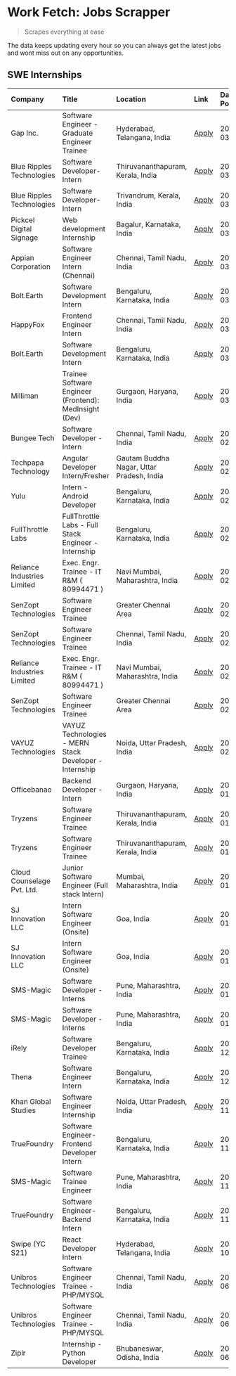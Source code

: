 # Work Fetch: Jobs Scrapper
> Scrapes everything at ease

The data keeps updating every hour so you can always get the latest jobs and wont miss out on any opportunities.

## SWE Internships
<!--START_SECTION:workfetch-->
| Company                     | Title                                                  | Location                                  | Link                                                                                                                                                                                                                                                                     | Date Posted   |
|:----------------------------|:-------------------------------------------------------|:------------------------------------------|:-------------------------------------------------------------------------------------------------------------------------------------------------------------------------------------------------------------------------------------------------------------------------|:--------------|
| Gap Inc.                    | Software Engineer - Graduate Engineer Trainee          | Hyderabad, Telangana, India               | [Apply](https://in.linkedin.com/jobs/view/software-engineer-graduate-engineer-trainee-at-gap-inc-3853818960?position=20&pageNum=0&refId=WncAQfiA37OpcdJzi927pg%3D%3D&trackingId=DSKQGhOO4GXTCaB6XZLtxA%3D%3D&trk=public_jobs_jserp-result_search-card)                   | 2024-03-12    |
| Blue Ripples Technologies   | Software Developer- Intern                             | Thiruvananthapuram, Kerala, India         | [Apply](https://in.linkedin.com/jobs/view/software-developer-intern-at-blue-ripples-technologies-3850505983?position=18&pageNum=0&refId=WncAQfiA37OpcdJzi927pg%3D%3D&trackingId=b4KHetirnjPuV9b6iSWVqw%3D%3D&trk=public_jobs_jserp-result_search-card)                   | 2024-03-09    |
| Blue Ripples Technologies   | Software Developer- Intern                             | Trivandrum, Kerala, India                 | [Apply](https://in.linkedin.com/jobs/view/software-developer-intern-at-blue-ripples-technologies-3850694934?position=17&pageNum=0&refId=WncAQfiA37OpcdJzi927pg%3D%3D&trackingId=vSa8NTE4jXGPlRme3PsESQ%3D%3D&trk=public_jobs_jserp-result_search-card)                   | 2024-03-08    |
| Pickcel Digital Signage     | Web development Internship                             | Bagalur, Karnataka, India                 | [Apply](https://in.linkedin.com/jobs/view/web-development-internship-at-pickcel-digital-signage-3849506118?position=57&pageNum=0&refId=WncAQfiA37OpcdJzi927pg%3D%3D&trackingId=3Bcgq8Po%2Fp%2BBzSYosxYGHQ%3D%3D&trk=public_jobs_jserp-result_search-card)                | 2024-03-08    |
| Appian Corporation          | Software Engineer Intern (Chennai)                     | Chennai, Tamil Nadu, India                | [Apply](https://in.linkedin.com/jobs/view/software-engineer-intern-chennai-at-appian-corporation-3848335036?position=6&pageNum=0&refId=WncAQfiA37OpcdJzi927pg%3D%3D&trackingId=KiS4CiZsP%2BoMeNA%2Bu3BREA%3D%3D&trk=public_jobs_jserp-result_search-card)                | 2024-03-07    |
| Bolt.Earth                  | Software Development Intern                            | Bengaluru, Karnataka, India               | [Apply](https://in.linkedin.com/jobs/view/software-development-intern-at-bolt-earth-3849437038?position=27&pageNum=0&refId=WncAQfiA37OpcdJzi927pg%3D%3D&trackingId=KZ6BAwOkaOOSKxohUezARg%3D%3D&trk=public_jobs_jserp-result_search-card)                                | 2024-03-07    |
| HappyFox                    | Frontend Engineer Intern                               | Chennai, Tamil Nadu, India                | [Apply](https://in.linkedin.com/jobs/view/frontend-engineer-intern-at-happyfox-3848357951?position=40&pageNum=0&refId=WncAQfiA37OpcdJzi927pg%3D%3D&trackingId=Gq1BW%2B9M36vglKCerIAqGA%3D%3D&trk=public_jobs_jserp-result_search-card)                                   | 2024-03-07    |
| Bolt.Earth                  | Software Development Intern                            | Bengaluru, Karnataka, India               | [Apply](https://in.linkedin.com/jobs/view/software-development-intern-at-bolt-earth-3849437038?position=2&pageNum=2&refId=9c%2FCC6h%2FnNOUHlmFwZ9Ikw%3D%3D&trackingId=iwIGPagXAp8u3fzyRzF1Ew%3D%3D&trk=public_jobs_jserp-result_search-card)                             | 2024-03-07    |
| Milliman                    | Trainee Software Engineer (Frontend): MedInsight (Dev) | Gurgaon, Haryana, India                   | [Apply](https://in.linkedin.com/jobs/view/trainee-software-engineer-frontend-medinsight-dev-at-milliman-3792874280?position=5&pageNum=0&refId=WncAQfiA37OpcdJzi927pg%3D%3D&trackingId=IpC0rtSq2Di9K8PJdVO%2BiA%3D%3D&trk=public_jobs_jserp-result_search-card)           | 2024-03-01    |
| Bungee Tech                 | Software Developer - Intern                            | Chennai, Tamil Nadu, India                | [Apply](https://in.linkedin.com/jobs/view/software-developer-intern-at-bungee-tech-3842220746?position=45&pageNum=0&refId=WncAQfiA37OpcdJzi927pg%3D%3D&trackingId=SEbY5zRXDkkkijmaf2Qs%2BQ%3D%3D&trk=public_jobs_jserp-result_search-card)                               | 2024-02-28    |
| Techpapa Technology         | Angular Developer Intern/Fresher                       | Gautam Buddha Nagar, Uttar Pradesh, India | [Apply](https://in.linkedin.com/jobs/view/angular-developer-intern-fresher-at-techpapa-technology-3834305862?position=52&pageNum=0&refId=WncAQfiA37OpcdJzi927pg%3D%3D&trackingId=%2BghVgkFvicgvCPsXR7iyVg%3D%3D&trk=public_jobs_jserp-result_search-card)                | 2024-02-20    |
| Yulu                        | Intern - Android Developer                             | Bengaluru, Karnataka, India               | [Apply](https://in.linkedin.com/jobs/view/intern-android-developer-at-yulu-3834459982?position=43&pageNum=0&refId=WncAQfiA37OpcdJzi927pg%3D%3D&trackingId=c1O3WTuDCHdKyPf3iUFP4A%3D%3D&trk=public_jobs_jserp-result_search-card)                                         | 2024-02-19    |
| FullThrottle Labs           | FullThrottle Labs - Full Stack Engineer - Internship   | Bengaluru, Karnataka, India               | [Apply](https://in.linkedin.com/jobs/view/fullthrottle-labs-full-stack-engineer-internship-at-fullthrottle-labs-3829636016?position=48&pageNum=0&refId=WncAQfiA37OpcdJzi927pg%3D%3D&trackingId=DWDj5JfKnCLPZSg0qhxrpQ%3D%3D&trk=public_jobs_jserp-result_search-card)    | 2024-02-17    |
| Reliance Industries Limited | Exec. Engr. Trainee - IT R&M ( 80994471 )              | Navi Mumbai, Maharashtra, India           | [Apply](https://in.linkedin.com/jobs/view/exec-engr-trainee-it-r-m-80994471-at-reliance-industries-limited-3850269171?position=26&pageNum=0&refId=WncAQfiA37OpcdJzi927pg%3D%3D&trackingId=L%2FtLq20geokgshzserctwA%3D%3D&trk=public_jobs_jserp-result_search-card)       | 2024-02-12    |
| SenZopt Technologies        | Software Engineer Trainee                              | Greater Chennai Area                      | [Apply](https://in.linkedin.com/jobs/view/software-engineer-trainee-at-senzopt-technologies-3827688781?position=28&pageNum=0&refId=WncAQfiA37OpcdJzi927pg%3D%3D&trackingId=YGT1uX5%2FuybNrErfj5TlOA%3D%3D&trk=public_jobs_jserp-result_search-card)                      | 2024-02-12    |
| SenZopt Technologies        | Software Engineer Trainee                              | Chennai, Tamil Nadu, India                | [Apply](https://in.linkedin.com/jobs/view/software-engineer-trainee-at-senzopt-technologies-3827686880?position=41&pageNum=0&refId=WncAQfiA37OpcdJzi927pg%3D%3D&trackingId=Lcz0XlaED4gKdc%2FYy%2FVaBg%3D%3D&trk=public_jobs_jserp-result_search-card)                    | 2024-02-12    |
| Reliance Industries Limited | Exec. Engr. Trainee - IT R&M ( 80994471 )              | Navi Mumbai, Maharashtra, India           | [Apply](https://in.linkedin.com/jobs/view/exec-engr-trainee-it-r-m-80994471-at-reliance-industries-limited-3850269171?position=1&pageNum=2&refId=9c%2FCC6h%2FnNOUHlmFwZ9Ikw%3D%3D&trackingId=VT5N0Jrb7QnH63oayfY5qw%3D%3D&trk=public_jobs_jserp-result_search-card)      | 2024-02-12    |
| SenZopt Technologies        | Software Engineer Trainee                              | Greater Chennai Area                      | [Apply](https://in.linkedin.com/jobs/view/software-engineer-trainee-at-senzopt-technologies-3827688781?position=3&pageNum=2&refId=9c%2FCC6h%2FnNOUHlmFwZ9Ikw%3D%3D&trackingId=6KxuYNv9K6Q0R1vI1hggvw%3D%3D&trk=public_jobs_jserp-result_search-card)                     | 2024-02-12    |
| VAYUZ Technologies          | VAYUZ Technologies - MERN Stack Developer - Internship | Noida, Uttar Pradesh, India               | [Apply](https://in.linkedin.com/jobs/view/vayuz-technologies-mern-stack-developer-internship-at-vayuz-technologies-3822619356?position=56&pageNum=0&refId=WncAQfiA37OpcdJzi927pg%3D%3D&trackingId=59UecDVDn1seDQKZiDej7Q%3D%3D&trk=public_jobs_jserp-result_search-card) | 2024-02-10    |
| Officebanao                 | Backend Developer - Intern                             | Gurgaon, Haryana, India                   | [Apply](https://in.linkedin.com/jobs/view/backend-developer-intern-at-officebanao-3814263731?position=22&pageNum=0&refId=WncAQfiA37OpcdJzi927pg%3D%3D&trackingId=uy1cg7NT9wz1a7tEZ8Cxng%3D%3D&trk=public_jobs_jserp-result_search-card)                                  | 2024-01-31    |
| Tryzens                     | Software Engineer Trainee                              | Thiruvananthapuram, Kerala, India         | [Apply](https://in.linkedin.com/jobs/view/software-engineer-trainee-at-tryzens-3809363491?position=31&pageNum=0&refId=WncAQfiA37OpcdJzi927pg%3D%3D&trackingId=uI8dD4vAt8%2Bcu%2B1Og5eYNw%3D%3D&trk=public_jobs_jserp-result_search-card)                                 | 2024-01-18    |
| Tryzens                     | Software Engineer Trainee                              | Thiruvananthapuram, Kerala, India         | [Apply](https://in.linkedin.com/jobs/view/software-engineer-trainee-at-tryzens-3809363491?position=6&pageNum=2&refId=9c%2FCC6h%2FnNOUHlmFwZ9Ikw%3D%3D&trackingId=TDDM8KfIebujZh1Z%2BnpyyQ%3D%3D&trk=public_jobs_jserp-result_search-card)                                | 2024-01-18    |
| Cloud Counselage Pvt. Ltd.  | Junior Software Engineer (Full stack Intern)           | Mumbai, Maharashtra, India                | [Apply](https://in.linkedin.com/jobs/view/junior-software-engineer-full-stack-intern-at-cloud-counselage-pvt-ltd-3803132814?position=23&pageNum=0&refId=WncAQfiA37OpcdJzi927pg%3D%3D&trackingId=Ncwk5ltSQVyFyW95NKO6Ew%3D%3D&trk=public_jobs_jserp-result_search-card)   | 2024-01-11    |
| SJ Innovation LLC           | Intern Software Engineer (Onsite)                      | Goa, India                                | [Apply](https://in.linkedin.com/jobs/view/intern-software-engineer-onsite-at-sj-innovation-llc-3799959011?position=35&pageNum=0&refId=WncAQfiA37OpcdJzi927pg%3D%3D&trackingId=3pJX%2ByIFliS%2FJnAFI84g%2FQ%3D%3D&trk=public_jobs_jserp-result_search-card)               | 2024-01-11    |
| SJ Innovation LLC           | Intern Software Engineer (Onsite)                      | Goa, India                                | [Apply](https://in.linkedin.com/jobs/view/intern-software-engineer-onsite-at-sj-innovation-llc-3799959011?position=10&pageNum=2&refId=9c%2FCC6h%2FnNOUHlmFwZ9Ikw%3D%3D&trackingId=010s2FB465iClpLjqXlloQ%3D%3D&trk=public_jobs_jserp-result_search-card)                 | 2024-01-11    |
| SMS-Magic                   | Software Developer -Interns                            | Pune, Maharashtra, India                  | [Apply](https://in.linkedin.com/jobs/view/software-developer-interns-at-sms-magic-3799485343?position=29&pageNum=0&refId=WncAQfiA37OpcdJzi927pg%3D%3D&trackingId=FzsUBR83ZAO8pn71Rj%2Fegw%3D%3D&trk=public_jobs_jserp-result_search-card)                                | 2024-01-05    |
| SMS-Magic                   | Software Developer -Interns                            | Pune, Maharashtra, India                  | [Apply](https://in.linkedin.com/jobs/view/software-developer-interns-at-sms-magic-3799485343?position=4&pageNum=2&refId=9c%2FCC6h%2FnNOUHlmFwZ9Ikw%3D%3D&trackingId=UhGlgAaB0To6VbaAeOfY4w%3D%3D&trk=public_jobs_jserp-result_search-card)                               | 2024-01-05    |
| iRely                       | Software Developer Trainee                             | Bengaluru, Karnataka, India               | [Apply](https://in.linkedin.com/jobs/view/software-developer-trainee-at-irely-3801577534?position=10&pageNum=0&refId=WncAQfiA37OpcdJzi927pg%3D%3D&trackingId=J5Itnqe0RUc8ZGiNEB45ow%3D%3D&trk=public_jobs_jserp-result_search-card)                                      | 2023-12-22    |
| Thena                       | Software Engineer Intern                               | Bengaluru, Karnataka, India               | [Apply](https://in.linkedin.com/jobs/view/software-engineer-intern-at-thena-3778731751?position=13&pageNum=0&refId=WncAQfiA37OpcdJzi927pg%3D%3D&trackingId=6SIDuIDazfqPWjEU65a1Hw%3D%3D&trk=public_jobs_jserp-result_search-card)                                        | 2023-12-05    |
| Khan Global Studies         | Software Engineer Internship                           | Noida, Uttar Pradesh, India               | [Apply](https://in.linkedin.com/jobs/view/software-engineer-internship-at-khan-global-studies-3766942197?position=46&pageNum=0&refId=WncAQfiA37OpcdJzi927pg%3D%3D&trackingId=ZvXgUTihtbAHq7uExDXxIA%3D%3D&trk=public_jobs_jserp-result_search-card)                      | 2023-11-27    |
| TrueFoundry                 | Software Engineer- Frontend Developer Intern           | Bengaluru, Karnataka, India               | [Apply](https://in.linkedin.com/jobs/view/software-engineer-frontend-developer-intern-at-truefoundry-3790095058?position=12&pageNum=0&refId=WncAQfiA37OpcdJzi927pg%3D%3D&trackingId=uxYXvSk2rPeKU%2Bc30e89xg%3D%3D&trk=public_jobs_jserp-result_search-card)             | 2023-11-24    |
| SMS-Magic                   | Software Trainee Engineer                              | Pune, Maharashtra, India                  | [Apply](https://in.linkedin.com/jobs/view/software-trainee-engineer-at-sms-magic-3761409781?position=24&pageNum=0&refId=WncAQfiA37OpcdJzi927pg%3D%3D&trackingId=aXQHD6Rm9Lt6Sc%2FzB%2BP81A%3D%3D&trk=public_jobs_jserp-result_search-card)                               | 2023-11-16    |
| TrueFoundry                 | Software Engineer-Backend Intern                       | Bengaluru, Karnataka, India               | [Apply](https://in.linkedin.com/jobs/view/software-engineer-backend-intern-at-truefoundry-3779508170?position=25&pageNum=0&refId=WncAQfiA37OpcdJzi927pg%3D%3D&trackingId=%2BASHtBeuh4NMZ%2Fqiij30iQ%3D%3D&trk=public_jobs_jserp-result_search-card)                      | 2023-11-10    |
| Swipe (YC S21)              | React Developer Intern                                 | Hyderabad, Telangana, India               | [Apply](https://in.linkedin.com/jobs/view/react-developer-intern-at-swipe-yc-s21-3737600089?position=15&pageNum=0&refId=WncAQfiA37OpcdJzi927pg%3D%3D&trackingId=KMfkxYcn4wnLeTVJlla36Q%3D%3D&trk=public_jobs_jserp-result_search-card)                                   | 2023-10-13    |
| Unibros Technologies        | Software Engineer Trainee - PHP/MYSQL                  | Chennai, Tamil Nadu, India                | [Apply](https://in.linkedin.com/jobs/view/software-engineer-trainee-php-mysql-at-unibros-technologies-3656599241?position=30&pageNum=0&refId=WncAQfiA37OpcdJzi927pg%3D%3D&trackingId=KFrmkWqzTFYEskeDzkYI6Q%3D%3D&trk=public_jobs_jserp-result_search-card)              | 2023-06-12    |
| Unibros Technologies        | Software Engineer Trainee - PHP/MYSQL                  | Chennai, Tamil Nadu, India                | [Apply](https://in.linkedin.com/jobs/view/software-engineer-trainee-php-mysql-at-unibros-technologies-3656599241?position=5&pageNum=2&refId=9c%2FCC6h%2FnNOUHlmFwZ9Ikw%3D%3D&trackingId=a9rRraeSwyYcXfWOa%2B018Q%3D%3D&trk=public_jobs_jserp-result_search-card)         | 2023-06-12    |
| Ziplr                       | Internship - Python Developer                          | Bhubaneswar, Odisha, India                | [Apply](https://in.linkedin.com/jobs/view/internship-python-developer-at-ziplr-3645677592?position=60&pageNum=0&refId=WncAQfiA37OpcdJzi927pg%3D%3D&trackingId=10Q9rvHguNcE8Exl%2BxlS8w%3D%3D&trk=public_jobs_jserp-result_search-card)                                   | 2023-06-02    |
<!--END_SECTION:workfetch-->
